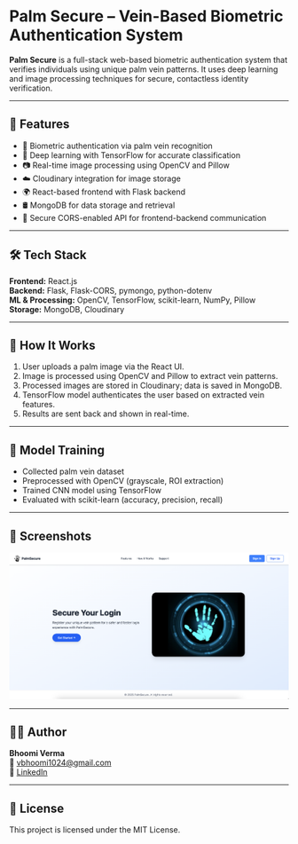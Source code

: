 # Palm Secure – Vein-Based Biometric Authentication System

**Palm Secure** is a full-stack web-based biometric authentication system that verifies individuals using unique palm vein patterns. It uses deep learning and image processing techniques for secure, contactless identity verification.

---

## 🚀 Features

- 🔐 Biometric authentication via palm vein recognition  
- 🎯 Deep learning with TensorFlow for accurate classification  
- 📷 Real-time image processing using OpenCV and Pillow  
- ☁️ Cloudinary integration for image storage  
- 🌍 React-based frontend with Flask backend  
- 🛢️ MongoDB for data storage and retrieval  
- 🔄 Secure CORS-enabled API for frontend-backend communication  

---

## 🛠 Tech Stack

**Frontend:** React.js  
**Backend:** Flask, Flask-CORS, pymongo, python-dotenv  
**ML & Processing:** OpenCV, TensorFlow, scikit-learn, NumPy, Pillow  
**Storage:** MongoDB, Cloudinary  

---

## 🧪 How It Works

1. User uploads a palm image via the React UI.  
2. Image is processed using OpenCV and Pillow to extract vein patterns.  
3. Processed images are stored in Cloudinary; data is saved in MongoDB.  
4. TensorFlow model authenticates the user based on extracted vein features.  
5. Results are sent back and shown in real-time.  

---

## 🧠 Model Training

- Collected palm vein dataset  
- Preprocessed with OpenCV (grayscale, ROI extraction)  
- Trained CNN model using TensorFlow  
- Evaluated with scikit-learn (accuracy, precision, recall)  

---


## 📸 Screenshots

![Palm Secure UI](https://github.com/bhoomi1024/PlamBiometric/blob/main/plam/src/assets/front.png)

---

## 👩‍💻 Author

**Bhoomi Verma**  
📧 vbhoomi1024@gmail.com  
🔗 [LinkedIn](https://www.linkedin.com/in/bhoomi-verma-0718411a0/)  

---

## 📄 License

This project is licensed under the MIT License.
